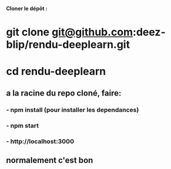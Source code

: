 **Cloner le dépôt :**

# git clone git@github.com:deez-blip/rendu-deeplearn.git
# cd rendu-deeplearn

## a la racine du repo cloné, faire:
### - npm install (pour installer les dependances)
### - npm start
### - http://localhost:3000

## normalement c'est bon
